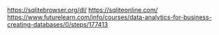 https://sqlitebrowser.org/dl/
https://sqliteonline.com/
https://www.futurelearn.com/info/courses/data-analytics-for-business-creating-databases/0/steps/177413